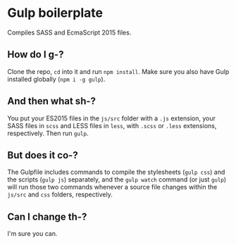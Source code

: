 # Gulp boilerplate

Compiles SASS and EcmaScript 2015 files.

## How do I g-?

Clone the repo, `cd` into it and run `npm install`. Make sure you also have Gulp installed globally (`npm i -g gulp`).

## And then what sh-?

You put your ES2015 files in the `js/src` folder with a `.js` extension, your SASS files in `scss` and LESS files in `less`, with `.scss` or `.less` extensions, respectively. Then run `gulp`.

## But does it co-?

The Gulpfile includes commands to compile the stylesheets (`gulp css`) and the
scripts (`gulp js`) separately, and the `gulp watch` command (or just `gulp`)
will run those two commands whenever a source file changes within the `js/src` and  `css` folders, respectively.

## Can I change th-?

I'm sure you can.
